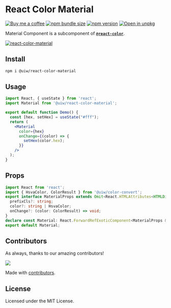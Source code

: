 React Color Material
===

[![Buy me a coffee](https://img.shields.io/badge/Buy%20me%20a%20coffee-048754?logo=buymeacoffee)](https://jaywcjlove.github.io/#/sponsor)
[![npm bundle size](https://img.shields.io/bundlephobia/minzip/@uiw/react-color-material)](https://bundlephobia.com/package/@uiw/react-color-material) [![npm version](https://img.shields.io/npm/v/@uiw/react-color-material.svg)](https://www.npmjs.com/package/@uiw/react-color-material) [![Open in unpkg](https://img.shields.io/badge/Open%20in-unpkg-blue)](https://uiwjs.github.io/npm-unpkg/#/pkg/@uiw/react-color-material/file/README.md)

Material Component is a subcomponent of [**`@react-color`**](https://uiwjs.github.io/react-color).

<!--rehype:ignore:start-->
[![react-color-material](https://user-images.githubusercontent.com/1680273/125949704-6fdaa53b-6cae-4ef5-8e5d-f12a09152528.png)](https://uiwjs.github.io/react-color/#/material)
<!--rehype:ignore:end-->

## Install

```bash
npm i @uiw/react-color-material
```

## Usage

```jsx mdx:preview
import React, { useState } from 'react';
import Material from '@uiw/react-color-material';

export default function Demo() {
  const [hex, setHex] = useState("#fff");
  return (
    <Material
      color={hex}
      onChange={(color) => {
        setHex(color.hex);
      }}
    />
  );
}
```

## Props

```ts
import React from 'react';
import { HsvaColor, ColorResult } from '@uiw/color-convert';
export interface MaterialProps extends Omit<React.HTMLAttributes<HTMLDivElement>, 'onChange' | 'color'> {
  prefixCls?: string;
  color?: string | HsvaColor;
  onChange?: (color: ColorResult) => void;
}
declare const Material: React.ForwardRefExoticComponent<MaterialProps & React.RefAttributes<HTMLDivElement>>;
export default Material;
```

<!--footer-dividing-->

## Contributors

As always, thanks to our amazing contributors!

<a href="https://github.com/uiwjs/react-color/graphs/contributors">
  <img src="https://uiwjs.github.io/react-color/coverage/CONTRIBUTORS.svg" />
</a>

Made with [contributors](https://github.com/jaywcjlove/github-action-contributors).

## License

Licensed under the MIT License.

